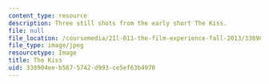 ```yaml
---
content_type: resource
description: Three still shots from the early short The Kiss.
file: null
file_location: /coursemedia/21l-011-the-film-experience-fall-2013/338904eeb5675742d993ce5ef63b4970_kiss.jpg
file_type: image/jpeg
resourcetype: Image
title: The Kiss
uid: 338904ee-b567-5742-d993-ce5ef63b4970
---
```


